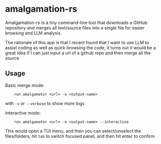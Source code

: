 # amalgamation-rs

Amalgamation-rs is a tiny command-line tool that downloads a GitHub repository and merges all text/source files into a single file for easier browsing and LLM analysis.

The rationale of this app is that I recent found that I want to use LLM to assist coding as well as quick browsing the
code, it turns out it would be a great idea if I can just input a url of a github repo and then merge all the source

## Usage

Basic merge mode:
```
    run amalgamator <url> -o <output-name>
```
with `-v` or `--verbose` to show more logs

Interactive mode:
```
    run amalgamator <url> -o <output-name> --interactive
```
This would open a TUI menu, and then you can select/unselect the files/folders, hit `tab` to switch focused panel, and then hit enter to confirm

